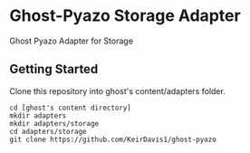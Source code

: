 # Ghost-Pyazo Storage Adapter

Ghost Pyazo Adapter for Storage

## Getting Started

Clone this repository into ghost's content/adapters folder.

```
cd [ghost's content directory]
mkdir adapters
mkdir adapters/storage
cd adapters/storage
git clone https://github.com/KeirDavis1/ghost-pyazo
```
